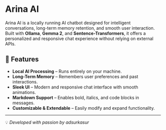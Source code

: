 # Arina AI  

Arina AI is a locally running AI chatbot designed for intelligent conversations, long-term memory retention, and smooth user interaction. Built with **Ollama**, **Gemma 2**, and **Sentence-Transformers**, it offers a personalized and responsive chat experience without relying on external APIs.  

## 🚀 Features  
- **Local AI Processing** – Runs entirely on your machine.  
- **Long-Term Memory** – Remembers user preferences and past interactions.  
- **Sleek UI** – Modern and responsive chat interface with smooth animations.  
- **Markdown Support** – Enables bold, italics, and code blocks in messages.  
- **Customizable & Extendable** – Easily modify and expand functionality.  

---  
💡 *Developed with passion by adsurkasur*  
